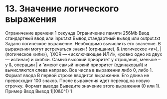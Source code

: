 # 13. Значение логического выражения
Ограничение времени	1 секунда
Ограничение памяти	256Mb
Ввод	стандартный ввод или input.txt
Вывод	стандартный вывод или output.txt
Задано логическое выражение. Необходимо вычислить его значение. В выражении могут встречаться знаки ! (отрицание), & (логическое «и»), | (логическое «или»), ̂ (XOR — «исключающее ИЛИ», «ровно одно из двух — истина») и скобки. Самый высокий приоритет у отрицания, меньше – у &, операции | и ̂ имеют самый низкий приоритет (одинаковый) и вычисляются слева направо. Все числа в выражении либо 0, либо 1.
Формат ввода
В первой строке вводится выражение. Его длина не превосходит 100 знаков. После выражения идет переход на новую строчку.
Формат вывода
Выведите значение этого выражения (0 или 1).
Пример
Ввод	Вывод
1|(0&0^1)
1
